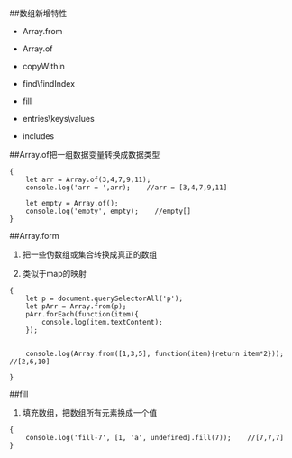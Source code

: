 ##数组新增特性

- Array.from

- Array.of

- copyWithin

- find\findIndex

- fill

- entries\keys\values

- includes



##Array.of把一组数据变量转换成数据类型

```
{
    let arr = Array.of(3,4,7,9,11);
    console.log('arr = ',arr);    //arr = [3,4,7,9,11]
    
    let empty = Array.of();
    console.log('empty', empty);    //empty[]
}
```


##Array.form

1. 把一些伪数组或集合转换成真正的数组

2. 类似于map的映射

```
{
    let p = document.querySelectorAll('p');
    let pArr = Array.from(p);
    pArr.forEach(function(item){
        console.log(item.textContent);
    });
    
    
    console.log(Array.from([1,3,5], function(item){return item*2}));    //[2,6,10]
    
}
```


##fill

1. 填充数组，把数组所有元素换成一个值

```
{
    console.log('fill-7', [1, 'a', undefined].fill(7));    //[7,7,7]
}
```








































